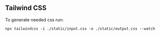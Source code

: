 ## Tailwind CSS
To generate needed css run: 
```
npx tailwindcss -i ./static/input.css -o ./static/output.css --watch
```